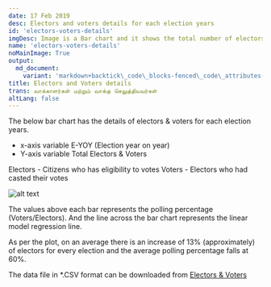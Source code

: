 ```yaml
---
date: 17 Feb 2019
desc: Electors and voters details for each election years
id: 'electors-voters-details'
imgDesc: Image is a Bar chart and it shows the total number of electors & voters for each election years
name: 'electors-voters-details'
noMainImage: True
output:
  md_document:
    variant: 'markdown+backtick\_code\_blocks-fenced\_code\_attributes-header\_attributes'
title: Electors and Voters details
trans: வாக்காளர்கள் மற்றும் வாக்கு செலுத்தியவர்கள்
altLang: false
---
```

<div>
    <adsbygoogle />
</div>
<Adsense
          data-ad-client="ca-pub-3042269102042405"
          data-ad-slot="1234567890"
/>

The below bar chart has the details of electors & voters for each
election years.

-   x-axis variable E-YOY (Election year on year)
-   Y-axis variable Total Electors & Voters

Electors - Citizens who has eligibility to votes Voters - Electors who
had casted their votes

<img src="/blogs/electors-voters-details/figure-markdown/img1.png" alt="alt text" class="blogs_image">
<!-- ![](/blogs/electors-voters-details/figure-markdown/img1.png) -->

The values above each bar represents the polling percentage
(Voters/Electors). And the line across the bar chart represents the
linear model regression line.

As per the plot, on an average there is an increase of 13%
(approximately) of electors for every election and the average polling
percentage falls at 60%.

The data file in \*.CSV format can be downloaded from [Electors & Voters](http://thedatatalks.in/datas/politics/electors.csv)

<style>

</style>